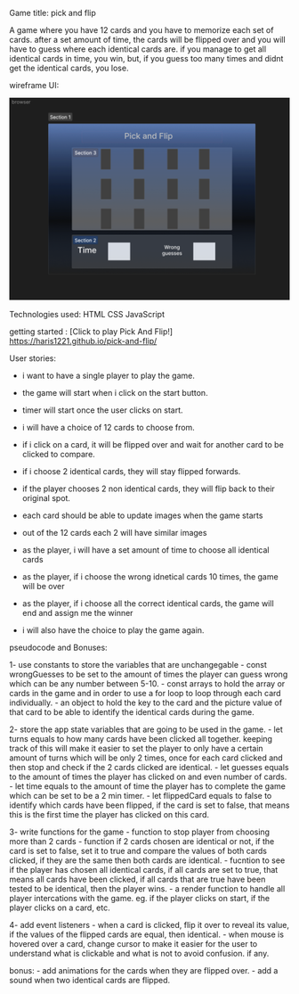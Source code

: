 Game title: pick and flip

A game where you have 12 cards and you have to memorize each set of cards. after a set amount of time, the cards will be flipped over and you will have to guess where each identical cards are. if you manage to get all identical cards in time, you win, but, if you guess too many times and didnt get the identical cards, you lose.


wireframe UI:

![alt text](./wireframe.png) 


Technologies used:
HTML
CSS
JavaScript

getting started :
[Click to play Pick And Flip!]
https://haris1221.github.io/pick-and-flip/

User stories:
- i want to have a single player to play the game.

- the game will start when i click on the start button.

- timer will start once the user clicks on start.

- i will have a choice of 12 cards to choose from.

- if i click on a card, it will be flipped over and wait for another card to be clicked to compare.

- if i choose 2 identical cards, they will stay flipped forwards.

- if the player chooses 2 non identical cards, they will flip back to their original spot.

- each card should be able to update images when the game starts

- out of the 12 cards each 2 will have similar images 

- as the player, i will have a set amount of time to choose all identical cards 

- as the player, if i choose the wrong idnetical cards 10 times, the game will be over 

- as the player, if i choose all the correct identical cards, the game will end and assign me the winner

- i will also have the choice to play the game again.


pseudocode and Bonuses:

1- use constants to store the variables that are unchangegable 
    - const wrongGuesses to be set to the amount of times the player can guess wrong which can be any number between 5-10.
    - const arrays to hold the array or cards in the game and in order to use a for loop to loop through each card individually.
    - an object to hold the key to the card and the picture value of that card to be able to identify the identical cards during the game.

2- store the app state variables that are going to be used in the game.
    - let turns equals to how many cards have been clicked all together. keeping track of this will make it easier to set the player to only have a certain amount of turns which will be only 2 times, once for each card clicked and then stop and check if the 2 cards clicked are identical.
    - let guesses equals to the amount of times the player has clicked on and even number of cards.
    - let time equals to the amount of time the player has to complete the game which can be set to be a 2 min timer.
    - let flippedCard equals to false to identify which cards have been flipped, if the card is set to false, that means this is the first time the player has clicked on this card.


3- write functions for the game 
    - function to stop player from choosing more than 2 cards
    - function if 2 cards chosen are identical or not, if the card is set to false, set it to true and compare the values of both cards clicked, if they are the same then both cards are identical.
    - fucntion to see if the player has chosen all identical cards, if all cards are set to true, that means all cards have been clicked, if all cards that are true have been tested to be identical, then the player wins.
    - a render function to handle all player intercations with the game. eg. if the player clicks on start, if the player clicks on a card, etc.

4- add event listeners 
    - when a card is clicked, flip it over to reveal its value, if the values of the flipped cards are equal, then identical.
    - when mouse is hovered over a card, change cursor to make it easier for the user to understand what is clickable and what is not to avoid confusion. if any.

bonus: 
    - add animations for the cards when they are flipped over.
    - add a sound when two identical cards are flipped.
    
